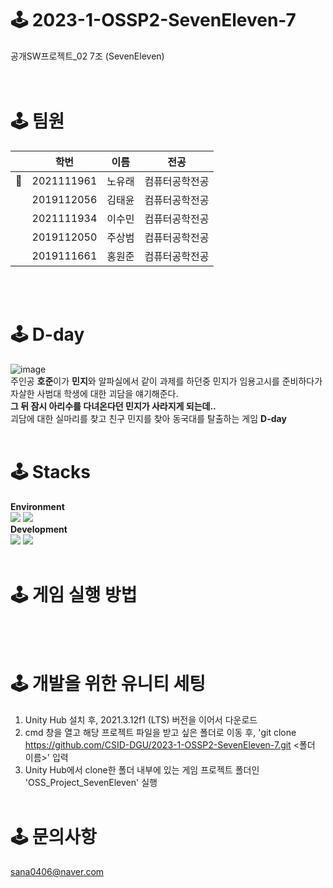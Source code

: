 # 🕹 2023-1-OSSP2-SevenEleven-7
공개SW프로젝트_02 7조 (SevenEleven)  
<br/></br>
# 🕹 팀원
| | 학번       | 이름   |  전공     |
|-- | ---------- | ------ |---------- |
|👑 | 2021111961 | 노유래 | 컴퓨터공학전공  |
| | 2019112056 | 김태윤 | 컴퓨터공학전공  |
| | 2021111934 | 이수민 | 컴퓨터공학전공 |
| | 2019112050 | 주상범 | 컴퓨터공학전공 |
| | 2019111661 | 홍원준 | 컴퓨터공학전공 |  
<br/></br>
# 🕹 D-day
![image](https://github.com/CSID-DGU/2023-1-OSSP2-SevenEleven-7/assets/127471190/75d4ede8-7e15-46b7-8316-66948f0770a7)  
주인공 **호준**이가 **민지**와 알파실에서 같이 과제를 하던중 민지가 임용고시를 준비하다가 자살한 사범대 학생에 대한 괴담을 얘기해준다.  
**그 뒤 잠시 아리수를 다녀온다던 민지가 사라지게 되는데..**  
괴담에 대한 실마리를 찾고 친구 민지를 찾아 동국대를 탈출하는 게임 **D-day**
<br/></br>
# 🕹 Stacks
**Environment**  
<img src="https://img.shields.io/badge/github-%23121011.svg?style=for-the-badge&logo=github&logoColor=white">
<img src="https://img.shields.io/badge/Notion-%23000000.svg?style=for-the-badge&logo=notion&logoColor=white">  
**Development**  
<img src="https://img.shields.io/badge/unity-%23000000.svg?style=for-the-badge&logo=unity&logoColor=white">
<img src="https://img.shields.io/badge/c%23-%23239120.svg?style=for-the-badge&logo=c-sharp&logoColor=white">
<br/></br>
# 🕹 게임 실행 방법

<br/></br>
# 🕹 개발을 위한 유니티 세팅
1. Unity Hub 설치 후, 2021.3.12f1 (LTS) 버전을 이어서 다운로드
2. cmd 창을 열고 해당 프로젝트 파일을 받고 싶은 폴더로 이동 후, 'git clone https://github.com/CSID-DGU/2023-1-OSSP2-SevenEleven-7.git <폴더 이름>' 입력
3. Unity Hub에서 clone한 폴더 내부에 있는 게임 프로젝트 폴더인 'OSS_Project_SevenEleven' 실행
<br/></br>
# 🕹 문의사항
sana0406@naver.com

